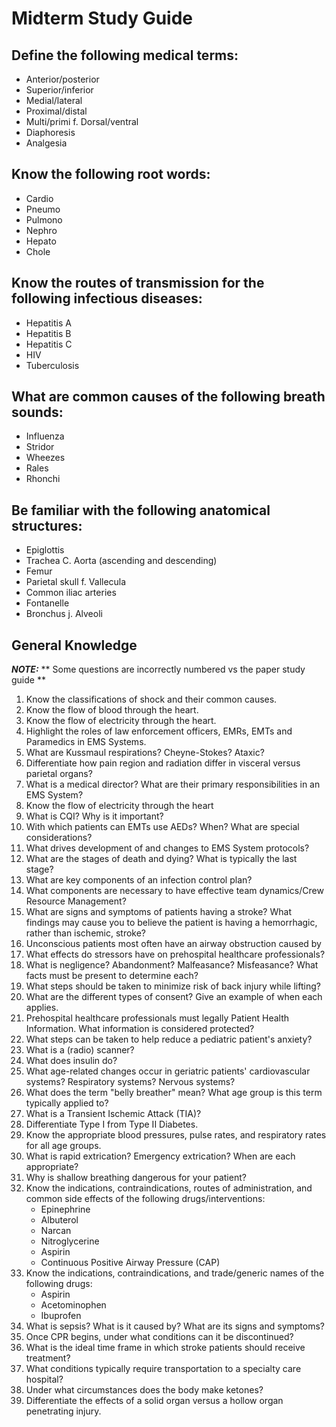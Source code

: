# Midterm Study Guide

## Define the following medical terms:

  - Anterior/posterior
  - Superior/inferior
  - Medial/lateral
  - Proximal/distal
  - Multi/primi f. Dorsal/ventral
  - Diaphoresis
  - Analgesia

## Know the following root words:

  - Cardio
  - Pneumo
  - Pulmono
  - Nephro
  - Hepato
  - Chole

 ## Know the routes of transmission for the following infectious diseases:

  - Hepatitis A
  - Hepatitis B
  - Hepatitis C
  - HIV
  - Tuberculosis

## What are common causes of the following breath sounds:

  - Influenza
  - Stridor
  - Wheezes
  - Rales
  - Rhonchi

## Be familiar with the following anatomical structures:

  - Epiglottis
  - Trachea C. Aorta (ascending and descending)
  - Femur
  - Parietal skull f. Vallecula
  - Common iliac arteries
  - Fontanelle
  - Bronchus j. Alveoli

## General Knowledge 

***NOTE:*** ** Some questions are incorrectly numbered  vs the paper study guide **

1. Know the classifications of shock and their common causes.
2. Know the flow of blood through the heart.
3. Know the flow of electricity through the heart.
4. Highlight the roles of law enforcement officers, EMRs, EMTs and Paramedics in EMS Systems.
5. What are Kussmaul respirations? Cheyne-Stokes? Ataxic?
6. Differentiate how pain region and radiation differ in visceral versus parietal organs?
7. What is a medical director? What are their primary responsibilities in an EMS System?
8. Know the flow of electricity through the heart 
9. What is CQI? Why is it important?
10. With which patients can EMTs use AEDs? When? What are special considerations?
11. What drives development of and changes to EMS System protocols?
12. What are the stages of death and dying? What is typically the last stage?
13. What are key components of an infection control plan?
14. What components are necessary to have effective team dynamics/Crew Resource Management?
15. What are signs and symptoms of patients having a stroke? What findings may cause you to believe the patient is having a hemorrhagic, rather than ischemic, stroke?
16. Unconscious patients most often have an airway obstruction caused by
17. What effects do stressors have on prehospital healthcare professionals?
18. What is negligence? Abandonment? Malfeasance? Misfeasance? What facts must be present to determine each?
19. What steps should be taken to minimize risk of back injury while lifting?
20. What are the different types of consent? Give an example of when each applies.
21. Prehospital healthcare professionals must legally Patient Health Information. What information is considered protected?
22. What steps can be taken to help reduce a pediatric patient's anxiety?
23. What is a (radio) scanner?
24. What does insulin do?
25. What age-related changes occur in geriatric patients' cardiovascular systems? Respiratory systems? Nervous systems?
26. What does the term "belly breather" mean? What age group is this term typically applied to?
27. What is a Transient Ischemic Attack (TIA)?
28. Differentiate Type I from Type II Diabetes.
29. Know the appropriate blood pressures, pulse rates, and respiratory rates for all age groups.
30. What is rapid extrication? Emergency extrication? When are each appropriate?
31. Why is shallow breathing dangerous for your patient?
32. Know the indications, contraindications, routes of administration, and common side effects of the following drugs/interventions:
      - Epinephrine 
      - Albuterol
      - Narcan
      - Nitroglycerine
      - Aspirin
      - Continuous Positive Airway Pressure (CAP)
37. Know the indications, contraindications, and trade/generic names of the following drugs:
      - Aspirin
      - Acetominophen
      - Ibuprofen
38. What is sepsis? What is it caused by? What are its signs and symptoms?
39. Once CPR begins, under what conditions can it be discontinued?
40. What is the ideal time frame in which stroke patients should receive treatment?
41. What conditions typically require transportation to a specialty care hospital?
42. Under what circumstances does the body make ketones?
43. Differentiate the effects of a solid organ versus a hollow organ penetrating injury.
